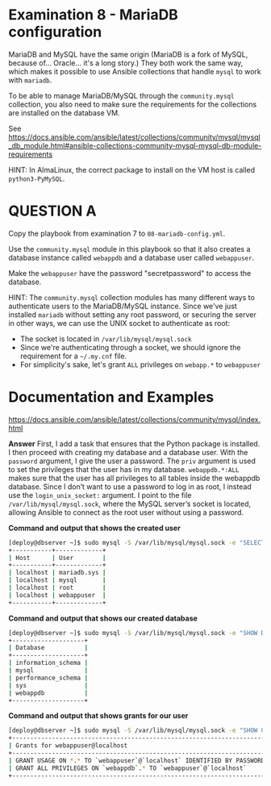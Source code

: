 # Examination 8 - MariaDB configuration

MariaDB and MySQL have the same origin (MariaDB is a fork of MySQL, because of... Oracle...
it's a long story.) They both work the same way, which makes it possible to use Ansible
collections that handle `mysql` to work with `mariadb`.

To be able to manage MariaDB/MySQL through the `community.mysql` collection, you also
need to make sure the requirements for the collections are installed on the database VM.

See https://docs.ansible.com/ansible/latest/collections/community/mysql/mysql_db_module.html#ansible-collections-community-mysql-mysql-db-module-requirements

HINT: In AlmaLinux, the correct package to install on the VM host is called `python3-PyMySQL`.

# QUESTION A

Copy the playbook from examination 7 to `08-mariadb-config.yml`.

Use the `community.mysql` module in this playbook so that it also creates a database instance
called `webappdb` and a database user called `webappuser`.

Make the `webappuser` have the password "secretpassword" to access the database.

HINT: The `community.mysql` collection modules has many different ways to authenticate
users to the MariaDB/MySQL instance. Since we've just installed `mariadb` without setting
any root password, or securing the server in other ways, we can use the UNIX socket
to authenticate as root:

* The socket is located in `/var/lib/mysql/mysql.sock`
* Since we're authenticating through a socket, we should ignore the requirement for a `~/.my.cnf` file.
* For simplicity's sake, let's grant `ALL` privileges on `webapp.*` to `webappuser`

# Documentation and Examples
https://docs.ansible.com/ansible/latest/collections/community/mysql/index.html


**Answer**
First, I add a task that ensures that the Python package is installed. I then proceed with creating my database and a database user. With the `password` argument, I give the user a password. The `priv` argument is used to set the privileges that the user has in my database. `webappdb.*:ALL` makes sure that the user has all privileges to all tables inside the webappdb database. Since I don’t want to use a password to log in as root, I instead use the `login_unix_socket:` argument. I point to the file `/var/lib/mysql/mysql.sock`, where the MySQL server’s socket is located, allowing Ansible to connect as the root user without using a password.


**Command and output that shows the created user**
```bash
[deploy@dbserver ~]$ sudo mysql -S /var/lib/mysql/mysql.sock -e "SELECT Host, User FROM mysql.user;"
+-----------+-------------+
| Host      | User        |
+-----------+-------------+
| localhost | mariadb.sys |
| localhost | mysql       |
| localhost | root        |
| localhost | webappuser  |
+-----------+-------------+
```

**Command and output that shows our created database**
```bash
[deploy@dbserver ~]$ sudo mysql -S /var/lib/mysql/mysql.sock -e "SHOW DATABASES;"
+--------------------+
| Database           |
+--------------------+
| information_schema |
| mysql              |
| performance_schema |
| sys                |
| webappdb           |
+--------------------+

```
**Command and output that shows grants for our user**
```bash
[deploy@dbserver ~]$ sudo mysql -S /var/lib/mysql/mysql.sock -e "SHOW GRANTS FOR 'webappuser'@'localhost';"
+-------------------------------------------------------------------------------------------------------------------+
| Grants for webappuser@localhost                                                                                   |
+-------------------------------------------------------------------------------------------------------------------+
| GRANT USAGE ON *.* TO `webappuser`@`localhost` IDENTIFIED BY PASSWORD '*F89FFE84BFC48A876BC682C4C23ABA4BF64711A4' |
| GRANT ALL PRIVILEGES ON `webappdb`.* TO `webappuser`@`localhost`                                                  |
+-------------------------------------------------------------------------------------------------------------------+
```